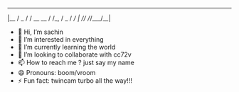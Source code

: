  ____ ___  __
|__  / _ \/ /  __ __
  / /\_, / _ \/ _/ _|
 /_/  /_/\___/\__\__|
- 👋 Hi, I’m sachin
- 👀 I’m interested in everything
- 🌱 I’m currently learning the world
- 💞️ I’m looking to collaborate with cc72v
- 📫 How to reach me ? just say my name
- 😄 Pronouns: boom/vroom
- ⚡ Fun fact: twincam turbo all the way!!!

<!---
lovetogit/lovetogit is a ✨ special ✨ repository because its `README.md` (this file) appears on your GitHub profile.
You can click the Preview link to take a look at your changes.
--->
